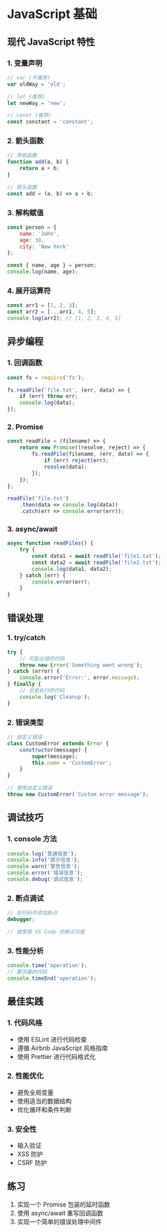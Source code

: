# JavaScript 基础

## 现代 JavaScript 特性

### 1. 变量声明

```javascript
// var (不推荐)
var oldWay = 'old';

// let (推荐)
let newWay = 'new';

// const (推荐)
const constant = 'constant';
```

### 2. 箭头函数

```javascript
// 传统函数
function add(a, b) {
    return a + b;
}

// 箭头函数
const add = (a, b) => a + b;
```

### 3. 解构赋值

```javascript
const person = {
    name: 'John',
    age: 30,
    city: 'New York'
};

const { name, age } = person;
console.log(name, age);
```

### 4. 展开运算符

```javascript
const arr1 = [1, 2, 3];
const arr2 = [...arr1, 4, 5];
console.log(arr2); // [1, 2, 3, 4, 5]
```

## 异步编程

### 1. 回调函数

```javascript
const fs = require('fs');

fs.readFile('file.txt', (err, data) => {
    if (err) throw err;
    console.log(data);
});
```

### 2. Promise

```javascript
const readFile = (filename) => {
    return new Promise((resolve, reject) => {
        fs.readFile(filename, (err, data) => {
            if (err) reject(err);
            resolve(data);
        });
    });
};

readFile('file.txt')
    .then(data => console.log(data))
    .catch(err => console.error(err));
```

### 3. async/await

```javascript
async function readFiles() {
    try {
        const data1 = await readFile('file1.txt');
        const data2 = await readFile('file2.txt');
        console.log(data1, data2);
    } catch (err) {
        console.error(err);
    }
}
```

## 错误处理

### 1. try/catch

```javascript
try {
    // 可能出错的代码
    throw new Error('Something went wrong');
} catch (error) {
    console.error('Error:', error.message);
} finally {
    // 总是执行的代码
    console.log('Cleanup');
}
```

### 2. 错误类型

```javascript
// 自定义错误
class CustomError extends Error {
    constructor(message) {
        super(message);
        this.name = 'CustomError';
    }
}

// 使用自定义错误
throw new CustomError('Custom error message');
```

## 调试技巧

### 1. console 方法

```javascript
console.log('普通信息');
console.info('提示信息');
console.warn('警告信息');
console.error('错误信息');
console.debug('调试信息');
```

### 2. 断点调试

```javascript
// 在代码中添加断点
debugger;

// 或使用 VS Code 的断点功能
```

### 3. 性能分析

```javascript
console.time('operation');
// 要测量的代码
console.timeEnd('operation');
```

## 最佳实践

### 1. 代码风格

- 使用 ESLint 进行代码检查
- 遵循 Airbnb JavaScript 风格指南
- 使用 Prettier 进行代码格式化

### 2. 性能优化

- 避免全局变量
- 使用适当的数据结构
- 优化循环和条件判断

### 3. 安全性

- 输入验证
- XSS 防护
- CSRF 防护

## 练习

1. 实现一个 Promise 包装的延时函数
2. 使用 async/await 重写回调函数
3. 实现一个简单的错误处理中间件
